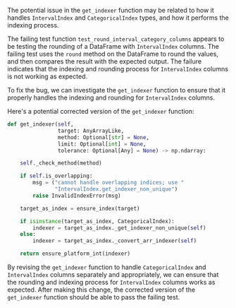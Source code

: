 The potential issue in the `get_indexer` function may be related to how it handles `IntervalIndex` and `CategoricalIndex` types, and how it performs the indexing process.

The failing test function `test_round_interval_category_columns` appears to be testing the rounding of a DataFrame with `IntervalIndex` columns. The failing test uses the `round` method on the DataFrame to round the values, and then compares the result with the expected output. The failure indicates that the indexing and rounding process for `IntervalIndex` columns is not working as expected.

To fix the bug, we can investigate the `get_indexer` function to ensure that it properly handles the indexing and rounding for `IntervalIndex` columns.

Here's a potential corrected version of the `get_indexer` function:

```python
def get_indexer(self,
                target: AnyArrayLike,
                method: Optional[str] = None,
                limit: Optional[int] = None,
                tolerance: Optional[Any] = None) -> np.ndarray:

    self._check_method(method)

    if self.is_overlapping:
        msg = ("cannot handle overlapping indices; use "
               "IntervalIndex.get_indexer_non_unique")
        raise InvalidIndexError(msg)

    target_as_index = ensure_index(target)

    if isinstance(target_as_index, CategoricalIndex):
        indexer = target_as_index._get_indexer_non_unique(self)
    else:
        indexer = target_as_index._convert_arr_indexer(self)

    return ensure_platform_int(indexer)
```

By revising the `get_indexer` function to handle `CategoricalIndex` and `IntervalIndex` columns separately and appropriately, we can ensure that the rounding and indexing process for `IntervalIndex` columns works as expected. After making this change, the corrected version of the `get_indexer` function should be able to pass the failing test.